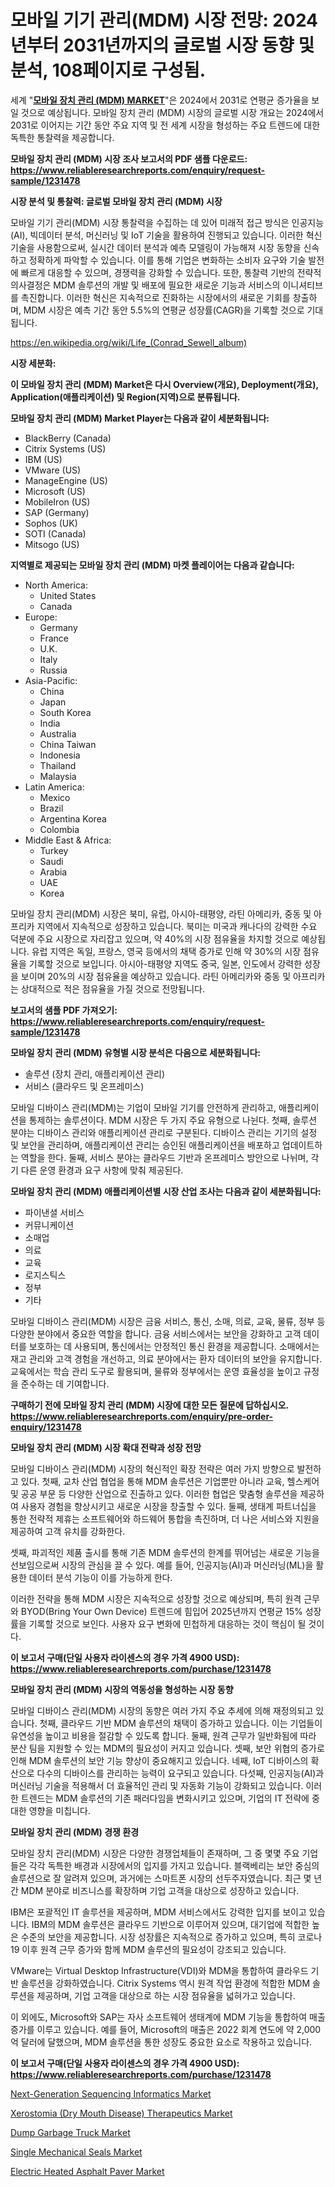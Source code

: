 <p><h1>모바일 기기 관리(MDM) 시장 전망: 2024년부터 2031년까지의 글로벌 시장 동향 및 분석, 108페이지로 구성됨.</h1></p><p>세계 "<strong><a href="https://www.reliableresearchreports.com/mobile-device-management-mdm--r1231478?utm_campaign=106&utm_medium=8&utm_source=Github&utm_content=ia&utm_term=03112024&utm_id=mobile-device-management-mdm">모바일 장치 관리 (MDM) MARKET</a></strong>"은 2024에서 2031로 연평균 증가율을 보일 것으로 예상됩니다. 모바일 장치 관리 (MDM) 시장의 글로벌 시장 개요는 2024에서 2031로 이어지는 기간 동안 주요 지역 및 전 세계 시장을 형성하는 주요 트렌드에 대한 독특한 통찰력을 제공합니다.</p>
<p><strong>모바일 장치 관리 (MDM) 시장 조사 보고서의 PDF 샘플 다운로드: <a href="https://www.reliableresearchreports.com/enquiry/request-sample/1231478?utm_campaign=106&utm_medium=8&utm_source=Github&utm_content=ia&utm_term=03112024&utm_id=mobile-device-management-mdm">https://www.reliableresearchreports.com/enquiry/request-sample/1231478</a></strong></p>
<p><strong>시장 분석 및 통찰력: 글로벌 모바일 장치 관리 (MDM) 시장</strong></p>
<p><p>모바일 기기 관리(MDM) 시장 통찰력을 수집하는 데 있어 미래적 접근 방식은 인공지능(AI), 빅데이터 분석, 머신러닝 및 IoT 기술을 활용하여 진행되고 있습니다. 이러한 혁신 기술을 사용함으로써, 실시간 데이터 분석과 예측 모델링이 가능해져 시장 동향을 신속하고 정확하게 파악할 수 있습니다. 이를 통해 기업은 변화하는 소비자 요구와 기술 발전에 빠르게 대응할 수 있으며, 경쟁력을 강화할 수 있습니다. 또한, 통찰력 기반의 전략적 의사결정은 MDM 솔루션의 개발 및 배포에 필요한 새로운 기능과 서비스의 이니셔티브를 촉진합니다. 이러한 혁신은 지속적으로 진화하는 시장에서의 새로운 기회를 창출하며, MDM 시장은 예측 기간 동안 5.5%의 연평균 성장률(CAGR)을 기록할 것으로 기대됩니다.</p></p>
<p><a href="%7CAUTHORITHY_DOMAIN_URL%7C?utm_campaign=106&utm_medium=8&utm_source=Github&utm_content=ia&utm_term=03112024&utm_id=mobile-device-management-mdm">https://en.wikipedia.org/wiki/Life_(Conrad_Sewell_album)</a></p>
<p><strong>시장 세분화:</strong></p>
<p><strong>이 모바일 장치 관리 (MDM) Market은 다시 Overview(개요), Deployment(개요), Application(애플리케이션) 및 Region(지역)으로 분류됩니다.</strong></p>
<p><strong>모바일 장치 관리 (MDM) Market Player는 다음과 같이 세분화됩니다:</strong></p>
<p><ul><li>BlackBerry (Canada)</li><li>Citrix Systems (US)</li><li>IBM (US)</li><li>VMware (US)</li><li>ManageEngine (US)</li><li>Microsoft (US)</li><li>MobileIron (US)</li><li>SAP (Germany)</li><li>Sophos (UK)</li><li>SOTI (Canada)</li><li>Mitsogo (US)</li></ul></p>
<p><strong>지역별로 제공되는 모바일 장치 관리 (MDM) 마켓 플레이어는 다음과 같습니다:</strong></p>
<p><ul>
    <li>
        North America:
        <ul>
            <li>United States</li>
            <li>Canada</li>
        </ul>
    </li>
    <li>
        Europe:
        <ul>
            <li>Germany</li>
            <li>France</li>
            <li>U.K.</li>
            <li>Italy</li>
            <li>Russia</li>
        </ul>
    </li>
    <li>
        Asia-Pacific:
        <ul>
            <li>China</li>
            <li>Japan</li>
            <li>South Korea</li>
            <li>India</li>
            <li>Australia</li>
            <li>China Taiwan</li>
            <li>Indonesia</li>
            <li>Thailand</li>
            <li>Malaysia</li>
        </ul>
    </li>
    <li>
        Latin America:
        <ul>
            <li>Mexico</li>
            <li>Brazil</li>
            <li>Argentina Korea</li>
            <li>Colombia</li>
        </ul>
    </li>
    <li>
        Middle East & Africa:
        <ul>
            <li>Turkey</li>
            <li>Saudi</li>
            <li>Arabia</li>
            <li>UAE</li>
            <li>Korea</li>
        </ul>
    </li>
    </ul></p>
<p><p>모바일 장치 관리(MDM) 시장은 북미, 유럽, 아시아-태평양, 라틴 아메리카, 중동 및 아프리카 지역에서 지속적으로 성장하고 있습니다. 북미는 미국과 캐나다의 강력한 수요 덕분에 주요 시장으로 자리잡고 있으며, 약 40%의 시장 점유율을 차지할 것으로 예상됩니다. 유럽 지역은 독일, 프랑스, 영국 등에서의 채택 증가로 인해 약 30%의 시장 점유율을 기록할 것으로 보입니다. 아시아-태평양 지역도 중국, 일본, 인도에서 강력한 성장을 보이며 20%의 시장 점유율을 예상하고 있습니다. 라틴 아메리카와 중동 및 아프리카는 상대적으로 적은 점유율을 가질 것으로 전망됩니다.</p></p>
<p><strong>보고서의 샘플 PDF 가져오기: <a href="https://www.reliableresearchreports.com/enquiry/request-sample/1231478?utm_campaign=106&utm_medium=8&utm_source=Github&utm_content=ia&utm_term=03112024&utm_id=mobile-device-management-mdm">https://www.reliableresearchreports.com/enquiry/request-sample/1231478</a></strong></p>
<p><strong>모바일 장치 관리 (MDM) 유형별 시장 분석은 다음으로 세분화됩니다:</strong></p>
<p><ul><li>솔루션 (장치 관리, 애플리케이션 관리)</li><li>서비스 (클라우드 및 온프레미스)</li></ul></p>
<p><p>모바일 디바이스 관리(MDM)는 기업이 모바일 기기를 안전하게 관리하고, 애플리케이션을 통제하는 솔루션이다. MDM 시장은 두 가지 주요 유형으로 나뉜다. 첫째, 솔루션 분야는 디바이스 관리와 애플리케이션 관리로 구분된다. 디바이스 관리는 기기의 설정 및 보안을 관리하며, 애플리케이션 관리는 승인된 애플리케이션을 배포하고 업데이트하는 역할을 한다. 둘째, 서비스 분야는 클라우드 기반과 온프레미스 방안으로 나뉘며, 각기 다른 운영 환경과 요구 사항에 맞춰 제공된다.</p></p>
<p><strong>모바일 장치 관리 (MDM) 애플리케이션별 시장 산업 조사는 다음과 같이 세분화됩니다:</strong></p>
<p><ul><li>파이낸셜 서비스</li><li>커뮤니케이션</li><li>소매업</li><li>의료</li><li>교육</li><li>로지스틱스</li><li>정부</li><li>기타</li></ul></p>
<p><p>모바일 디바이스 관리(MDM) 시장은 금융 서비스, 통신, 소매, 의료, 교육, 물류, 정부 등 다양한 분야에서 중요한 역할을 합니다. 금융 서비스에서는 보안을 강화하고 고객 데이터를 보호하는 데 사용되며, 통신에서는 안정적인 통신 환경을 제공합니다. 소매에서는 재고 관리와 고객 경험을 개선하고, 의료 분야에서는 환자 데이터의 보안을 유지합니다. 교육에서는 학습 관리 도구로 활용되며, 물류와 정부에서는 운영 효율성을 높이고 규정을 준수하는 데 기여합니다.</p></p>
<p><strong>구매하기 전에 모바일 장치 관리 (MDM) 시장에 대한 모든 질문에 답하십시오. <a href="https://www.reliableresearchreports.com/enquiry/pre-order-enquiry/1231478?utm_campaign=106&utm_medium=8&utm_source=Github&utm_content=ia&utm_term=03112024&utm_id=mobile-device-management-mdm">https://www.reliableresearchreports.com/enquiry/pre-order-enquiry/1231478</a></strong></p>
<p><strong>모바일 장치 관리 (MDM) 시장 확대 전략과 성장 전망</strong></p>
<p><p>모바일 디바이스 관리(MDM) 시장의 혁신적인 확장 전략은 여러 가지 방향으로 발전하고 있다. 첫째, 교차 산업 협업을 통해 MDM 솔루션은 기업뿐만 아니라 교육, 헬스케어 및 공공 부문 등 다양한 산업으로 진출하고 있다. 이러한 협업은 맞춤형 솔루션을 제공하여 사용자 경험을 향상시키고 새로운 시장을 창출할 수 있다. 둘째, 생태계 파트너십을 통한 전략적 제휴는 소프트웨어와 하드웨어 통합을 촉진하며, 더 나은 서비스와 지원을 제공하여 고객 유치를 강화한다. </p><p>셋째, 파괴적인 제품 출시를 통해 기존 MDM 솔루션의 한계를 뛰어넘는 새로운 기능을 선보임으로써 시장의 관심을 끌 수 있다. 예를 들어, 인공지능(AI)과 머신러닝(ML)을 활용한 데이터 분석 기능이 이를 가능하게 한다. </p><p>이러한 전략을 통해 MDM 시장은 지속적으로 성장할 것으로 예상되며, 특히 원격 근무와 BYOD(Bring Your Own Device) 트렌드에 힘입어 2025년까지 연평균 15% 성장률을 기록할 것으로 보인다. 사용자 요구 변화에 민첩하게 대응하는 것이 핵심이 될 것이다.</p></p>
<p><strong>이 보고서 구매(단일 사용자 라이센스의 경우 가격 4900 USD): <a href="https://www.reliableresearchreports.com/purchase/1231478?utm_campaign=106&utm_medium=8&utm_source=Github&utm_content=ia&utm_term=03112024&utm_id=mobile-device-management-mdm">https://www.reliableresearchreports.com/purchase/1231478</a></strong></p>
<p><strong>모바일 장치 관리 (MDM) 시장의 역동성을 형성하는 시장 동향</strong></p>
<p><p>모바일 디바이스 관리(MDM) 시장의 동향은 여러 가지 주요 추세에 의해 재정의되고 있습니다. 첫째, 클라우드 기반 MDM 솔루션의 채택이 증가하고 있습니다. 이는 기업들이 유연성을 높이고 비용을 절감할 수 있도록 합니다. 둘째, 원격 근무가 일반화됨에 따라 분산 팀을 지원할 수 있는 MDM의 필요성이 커지고 있습니다. 셋째, 보안 위협의 증가로 인해 MDM 솔루션의 보안 기능 향상이 중요해지고 있습니다. 네째, IoT 디바이스의 확산으로 다수의 디바이스를 관리하는 능력이 요구되고 있습니다. 다섯째, 인공지능(AI)과 머신러닝 기술을 적용해서 더 효율적인 관리 및 자동화 기능이 강화되고 있습니다. 이러한 트렌드는 MDM 솔루션의 기존 패러다임을 변화시키고 있으며, 기업의 IT 전략에 중대한 영향을 미칩니다.</p></p>
<p><strong>모바일 장치 관리 (MDM) 경쟁 환경</strong></p>
<p><p>모바일 장치 관리(MDM) 시장은 다양한 경쟁업체들이 존재하며, 그 중 몇몇 주요 기업들은 각각 독특한 배경과 시장에서의 입지를 가지고 있습니다. 블랙베리는 보안 중심의 솔루션으로 잘 알려져 있으며, 과거에는 스마트폰 시장의 선두주자였습니다. 최근 몇 년간 MDM 분야로 비즈니스를 확장하며 기업 고객을 대상으로 성장하고 있습니다.</p><p>IBM은 포괄적인 IT 솔루션을 제공하며, MDM 서비스에서도 강력한 입지를 보이고 있습니다. IBM의 MDM 솔루션은 클라우드 기반으로 이루어져 있으며, 대기업에 적합한 높은 수준의 보안을 제공합니다. 시장 성장률은 지속적으로 증가하고 있으며, 특히 코로나19 이후 원격 근무 증가와 함께 MDM 솔루션의 필요성이 강조되고 있습니다.</p><p>VMware는 Virtual Desktop Infrastructure(VDI)와 MDM을 통합하여 클라우드 기반 솔루션을 강화하였습니다. Citrix Systems 역시 원격 작업 환경에 적합한 MDM 솔루션을 제공하며, 기업 고객을 대상으로 하는 시장 점유율을 넓혀가고 있습니다.</p><p>이 외에도, Microsoft와 SAP는 자사 소프트웨어 생태계에 MDM 기능을 통합하여 매출 증가를 이루고 있습니다. 예를 들어, Microsoft의 매출은 2022 회계 연도에 약 2,000억 달러에 달했으며, MDM 솔루션을 통한 성장도 중요한 요소로 작용하고 있습니다.</p></p>
<p><strong>이 보고서 구매(단일 사용자 라이센스의 경우 가격 4900 USD): <a href="https://www.reliableresearchreports.com/purchase/1231478?utm_campaign=106&utm_medium=8&utm_source=Github&utm_content=ia&utm_term=03112024&utm_id=mobile-device-management-mdm">https://www.reliableresearchreports.com/purchase/1231478</a></strong></p>
<p><p><a href="https://issuu.com/reportprime-2/docs/next-generation-sequencing-informat_96950bbbfecad3?utm_campaign=106&utm_medium=8&utm_source=Github&utm_content=ia&utm_term=03112024&utm_id=mobile-device-management-mdm">Next-Generation Sequencing Informatics Market</a></p><p><a href="https://issuu.com/reportprime-2/docs/xerostomia-dry-mouth-disease-therap_4b3d4620a448e6?utm_campaign=106&utm_medium=8&utm_source=Github&utm_content=ia&utm_term=03112024&utm_id=mobile-device-management-mdm">Xerostomia (Dry Mouth Disease) Therapeutics Market</a></p><p><a href="https://github.com/michaelhall412/Market-Research-Report-List-1/blob/main/dump-garbage-truck-market.md?utm_campaign=106&utm_medium=8&utm_source=Github&utm_content=ia&utm_term=03112024&utm_id=mobile-device-management-mdm">Dump Garbage Truck Market</a></p><p><a href="https://www.linkedin.com/pulse/decoding-single-mechanical-seals-market-signals-growth-algorithms-e50nf?utm_campaign=106&utm_medium=8&utm_source=Github&utm_content=ia&utm_term=03112024&utm_id=mobile-device-management-mdm">Single Mechanical Seals Market</a></p><p><a href="https://www.linkedin.com/pulse/electric-heated-asphalt-paver-landscape-product-spectrum-market-3aexf?utm_campaign=106&utm_medium=8&utm_source=Github&utm_content=ia&utm_term=03112024&utm_id=mobile-device-management-mdm">Electric Heated Asphalt Paver Market</a></p></p>